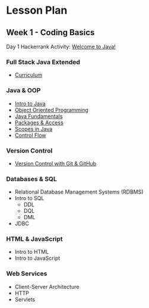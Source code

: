 # Lesson Plan
## Week 1 - Coding Basics
Day 1 Hackerrank Activity: [Welcome to Java!](https://www.hackerrank.com/challenges/welcome-to-java/problem)

### Full Stack Java Extended
- [Curriculum](./notes/week-1/curriculum.md)

### Java & OOP
- [Intro to Java](./notes/week-1/intro-to-java.md)
- [Object Oriented Programming](./notes/week-1/object-oriented-programming.md)
- [Java Fundamentals](./notes/week-1/java-fundamentals.md)
- [Packages & Access](./notes/week-1/packages-and-access.md)
- [Scopes in Java](./notes/week-1/java-scopes.md)
- [Control Flow](./notes/week-1/java-control-flow.md)

### Version Control
 - [Version Control with Git & GitHub](./notes/week-1/git-github.md)

### Databases & SQL
 - Relational Database Management Systems (RDBMS)
 - Intro to SQL
   - DDL
   - DQL
   - DML
 - JDBC

### HTML & JavaScript
 - Intro to HTML
 - Intro to JavaScript

### Web Services
 - Client-Server Architecture
 - HTTP
 - Servlets
